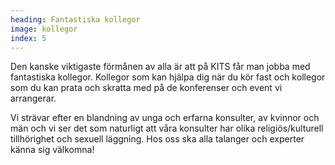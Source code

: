 ```yaml
---
heading: Fantastiska kollegor
image: kollegor
index: 5
---
```


Den kanske viktigaste förmånen av alla är att på KITS får man jobba med fantastiska kollegor. Kollegor som kan hjälpa dig när du kör fast och kollegor som du kan prata och skratta med på de konferenser och event vi arrangerar.

Vi strävar efter en blandning av unga och erfarna konsulter, av kvinnor och män och vi ser det som naturligt att våra konsulter har olika religiös/kulturell tillhörighet och sexuell läggning. Hos oss ska alla talanger och experter känna sig välkomna!
